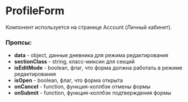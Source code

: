 # ProfileForm

Компонент используется на странице Account (Личный кабинет).

### Пропсы:
- **data** - object, данные дневника для режима редактирования
- **sectionClass** - string, класс-миксин для секций 
- **isEditMode** - boolean, флаг, что форма должна работать в режиме редактирования 
- **isOpen** - boolean, флаг, что форма открыта
- **onCancel** - function, функция-коллбэк отмены формы
- **onSubmit** - function, функция-коллбэк подтверждения формы
